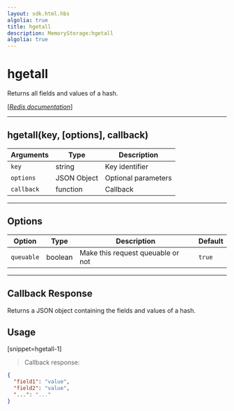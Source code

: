```yaml
---
layout: sdk.html.hbs
algolia: true
title: hgetall
description: MemoryStorage:hgetall
algolia: true
---
```

  

# hgetall
Returns all fields and values of a hash.

[[_Redis documentation_]](https://redis.io/commands/hgetall)

---

## hgetall(key, [options], callback)

| Arguments | Type | Description |
|---------------|---------|----------------------------------------|
| `key` | string | Key identifier |
| `options` | JSON Object | Optional parameters |
| `callback` | function | Callback |

---

## Options

| Option | Type | Description | Default |
|---------------|---------|----------------------------------------|---------|
| `queuable` | boolean | Make this request queuable or not  | `true` |

---

## Callback Response

Returns a JSON object containing the fields and values of a hash.

## Usage

[snippet=hgetall-1]
> Callback response:

```json
{
  "field1": "value",
  "field2": "value",
  "...": "..."
}
```